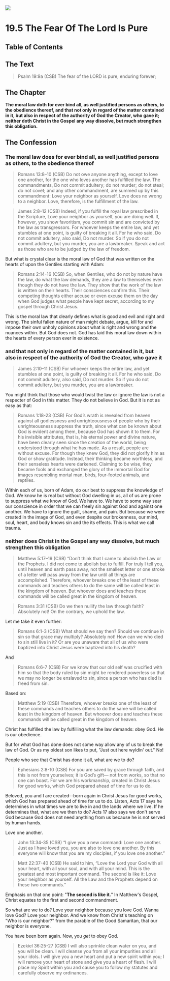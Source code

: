 <img class="intro-right" src="art-1689.png">

# 19.5 The Fear Of The Lord Is Pure

## Table of Contents

<!-- toc -->

## The Text

>Psalm 19:9a (CSB) The fear of the LORD is pure, enduring forever;

## The Chapter

**The moral law doth for ever bind all, as well justified persons as others, to the obedience thereof, and that not only in regard of the matter contained in it, but also in respect of the authority of God the Creator, who gave it; neither doth Christ in the Gospel any way dissolve, but much strengthen this obligation.**

## The Confession

### The moral law does for ever bind all, as well justified persons as others, to the obedience thereof

>Romans 13:8–10 (CSB) Do not owe anyone anything, except to love one another, for the one who loves another has fulfilled the law. The commandments, Do not commit adultery; do not murder; do not steal; do not covet; and any other commandment, are summed up by this commandment: Love your neighbor as yourself. Love does no wrong to a neighbor. Love, therefore, is the fulfillment of the law.

>James 2:8–12 (CSB) Indeed, if you fulfill the royal law prescribed in the Scripture, Love your neighbor as yourself, you are doing well. If, however, you show favoritism, you commit sin and are convicted by the law as transgressors. For whoever keeps the entire law, and yet stumbles at one point, is guilty of breaking it all. For he who said, Do not commit adultery, also said, Do not murder. So if you do not commit adultery, but you murder, you are a lawbreaker. Speak and act as those who are to be judged by the law of freedom.

But what is crystal clear is the moral law of God that was written on the hearts of upon the Gentiles starting with Adam:

>Romans 2:14-16 (CSB) So, when Gentiles, who do not by nature have the law, do what the law demands, they are a law to themselves even though they do not have the law. They show that the work of the law is written on their hearts. Their consciences confirm this. Their competing thoughts either accuse or even excuse them on the day when God judges what people have kept secret, according to my gospel through Christ Jesus.

This is the moral law that clearly defines what is good and evil and right and wrong. The sinful fallen nature of man might debate, argue, kill for and impose their own unholy opinions about what is right and wrong and the nuances within. But God does not. God has laid this moral law down within the hearts of every person ever in existence.

### and that not only in regard of the matter contained in it, but also in respect of the authority of God the Creator, who gave it

>James 2:10–11 (CSB) For whoever keeps the entire law, and yet stumbles at one point, is guilty of breaking it all. For he who said, Do not commit adultery, also said, Do not murder. So if you do not commit adultery, but you murder, you are a lawbreaker.

You might think that those who would twist the law or ignore the law is not a respecter of God in this matter. They do not believe in God. But it is not as easy as that:

>Romans 1:18-23 (CSB) For God’s wrath is revealed from heaven against all godlessness and unrighteousness of people who by their unrighteousness suppress the truth, since what can be known about God is evident among them, because God has shown it to them. For his invisible attributes, that is, his eternal power and divine nature, have been clearly seen since the creation of the world, being understood through what he has made. As a result, people are without excuse. For though they knew God, they did not glorify him as God or show gratitude. Instead, their thinking became worthless, and their senseless hearts were darkened. Claiming to be wise, they became fools and exchanged the glory of the immortal God for images resembling mortal man, birds, four-footed animals, and reptiles.

Within each of us, born of Adam, do our best to suppress the knowledge of God. We know he is real but without God dwelling in us, all of us are prone to suppress what we know of God. We have to. We have to some way sear our conscience in order that we can freely sin against God and against one another. We have to ignore the guilt, shame, and pain. But because we were created in the image of God, and even despite our brokenness, our mind, soul, heart, and body knows sin and the its effects. This is what we call trauma.

### neither does Christ in the Gospel any way dissolve, but much strengthen this obligation

>Matthew 5:17–19 (CSB) “Don’t think that I came to abolish the Law or the Prophets. I did not come to abolish but to fulfill. For truly I tell you, until heaven and earth pass away, not the smallest letter or one stroke of a letter will pass away from the law until all things are accomplished. Therefore, whoever breaks one of the least of these commands and teaches others to do the same will be called least in the kingdom of heaven. But whoever does and teaches these commands will be called great in the kingdom of heaven.

>Romans 3:31 (CSB) Do we then nullify the law through faith? Absolutely not! On the contrary, we uphold the law.

Let me take it even further:

>Romans 6:1-3 (CSB) What should we say then? Should we continue in sin so that grace may multiply? Absolutely not! How can we who died to sin still live in it? Or are you unaware that all of us who were baptized into Christ Jesus were baptized into his death?

And

>Romans 6:6-7 (CSB) For we know that our old self was crucified with him so that the body ruled by sin might be rendered powerless so that we may no longer be enslaved to sin, since a person who has died is freed from sin.

Based on:

>Matthew 5:19 (CSB) Therefore, whoever breaks one of the least of these commands and teaches others to do the same will be called least in the kingdom of heaven. But whoever does and teaches these commands will be called great in the kingdom of heaven.

Christ has fulfilled the law by fulfilling what the law demands: obey God. He is our obedience.

But for what God has done does not some way allow any of us to break the law of God. Or as my oldest son likes to put, "Just out here wyldin' out." No!

People who see that Christ has done it all, what are we to do?

>Ephesians 2:8-10 (CSB) For you are saved by grace through faith, and this is not from yourselves; it is God’s gift— not from works, so that no one can boast. For we are his workmanship, created in Christ Jesus for good works, which God prepared ahead of time for us to do.

Beloved, you and I are created--born again in Christ Jesus for good works, which God has prepared ahead of time for us to do. Listen, Acts 17 says he determines in what times we are to live in and the lands where we live. If he determines that, what are we then to do? Acts 17 also says we don't serve God because God does not need anything from us because he is not served by human hands.

Love one another.

>John 13:34-35 (CSB) “I give you a new command: Love one another. Just as I have loved you, you are also to love one another. By this everyone will know that you are my disciples, if you love one another.”

>Matt 22:37-40 (CSB) He said to him, “Love the Lord your God with all your heart, with all your soul, and with all your mind. This is the greatest and most important command. The second is like it: Love your neighbor as yourself. All the Law and the Prophets depend on these two commands.”

Emphasis on that one point: "**The second is like it.**" In Matthew's Gospel, Christ equates to the first and second commandment.

So what are we to do? Love your neighbor because you love God. Wanna love God? Love your neighbor. And we know from Christ's teaching on "Who is our neighbor?" from the parable of the Good Samaritan, that our neighbor is everyone.

You have been born again. Now, you *get* to obey God.

>Ezekiel 36:25-27 (CSB) I will also sprinkle clean water on you, and you will be clean. I will cleanse you from all your impurities and all your idols. I will give you a new heart and put a new spirit within you; I will remove your heart of stone and give you a heart of flesh. I will place my Spirit within you and cause you to follow my statutes and carefully observe my ordinances.
